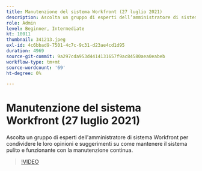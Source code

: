 ```yaml
---
title: Manutenzione del sistema Workfront (27 luglio 2021)
description: Ascolta un gruppo di esperti dell’amministratore di sistema di Workfront per condividere i loro pensieri e suggerimenti su come mantenere il sistema pulito e funzionante con un sistema continuo... (Le descrizioni devono essere comprese tra 60 e 160 caratteri)
role: Admin
level: Beginner, Intermediate
kt: 10011
thumbnail: 341213.jpeg
exl-id: 4c6bbad9-7501-4c7c-9c31-d23ae4cd1d95
duration: 4969
source-git-commit: 9a297cda953d4414131657f9ac84580aea0eabeb
workflow-type: tm+mt
source-wordcount: '69'
ht-degree: 0%

---
```


# Manutenzione del sistema Workfront (27 luglio 2021)

Ascolta un gruppo di esperti dell&#39;amministratore di sistema Workfront per condividere le loro opinioni e suggerimenti su come mantenere il sistema pulito e funzionante con la manutenzione continua.

>[!VIDEO](https://video.tv.adobe.com/v/341213/?quality=12&learn=on)
